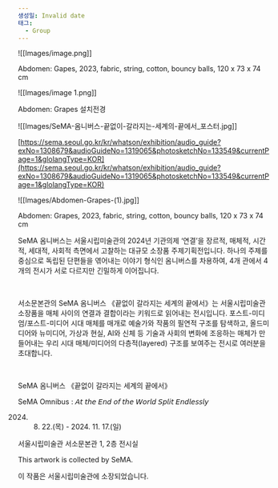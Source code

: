 ```yaml
---
생성일: Invalid date
태그:
  - Group
---
```

![[Images/image.png]]

Abdomen: Gapes, 2023, fabric, string, cotton, bouncy balls, 120 x 73 x 74 cm

  

![[Images/image 1.png]]

Abdomen: Grapes 설치전경

  

![[Images/SeMA-옴니버스-끝없이-갈라지는-세계의-끝에서_포스터.jpg]]

[https://sema.seoul.go.kr/kr/whatson/exhibition/audio_guide?exNo=1308679&audioGuideNo=1319065&photosketchNo=133549&currentPage=1&glolangType=KOR](https://sema.seoul.go.kr/kr/whatson/exhibition/audio_guide?exNo=1308679&audioGuideNo=1319065&photosketchNo=133549&currentPage=1&glolangType=KOR)

![[Images/Abdomen-Grapes-(1).jpg]]

Abdomen: Grapes, 2023, fabric, string, cotton, bouncy balls, 120 x 73 x 74 cm

  

SeMA 옴니버스는 서울시립미술관의 2024년 기관의제 ‘연결’을 장르적, 매체적, 시간적, 세대적, 사회적 측면에서 고찰하는 대규모 소장품 주제기획전입니다. 하나의 주제를 중심으로 독립된 단편들을 엮어내는 이야기 형식인 옴니버스를 차용하여, 4개 관에서 4개의 전시가 서로 다르지만 긴밀하게 이어집니다.

⠀

서소문본관의 SeMA 옴니버스 《끝없이 갈라지는 세계의 끝에서》는 서울시립미술관 소장품을 매체 사이의 연결과 결합이라는 키워드로 읽어내는 전시입니다. 포스트-미디엄/포스트-미디어 시대 매체를 매개로 예술가와 작품의 필연적 구조를 탐색하고, 올드미디어와 뉴미디어, 가상과 현실, AI와 신체 등 기술과 사회의 변화에 조응하는 매체가 만들어내는 우리 시대 매체/미디어의 다층적(layered) 구조를 보여주는 전시로 여러분을 초대합니다.

⠀

SeMA 옴니버스 《끝없이 갈라지는 세계의 끝에서》

SeMA Omnibus : 𝘈𝘵 𝘵𝘩𝘦 𝘌𝘯𝘥 𝘰𝘧 𝘵𝘩𝘦 𝘞𝘰𝘳𝘭𝘥 𝘚𝘱𝘭𝘪𝘵 𝘌𝘯𝘥𝘭𝘦𝘴𝘴𝘭𝘺

2024. 8. 22.(목) - 2024. 11. 17.(일)

서울시립미술관 서소문본관 1, 2층 전시실

  

This artwork is collected by SeMA.

이 작품은 서울시립미술관에 소장되었습니다.